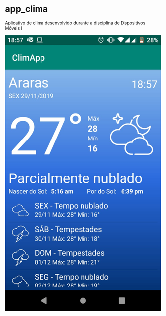 # app_clima
Aplicativo de clima desenvolvido durante a disciplina de Dispositivos Móveis I

![alt text](https://raw.githubusercontent.com/dsicari/app_clima/master/tela.jpg)
